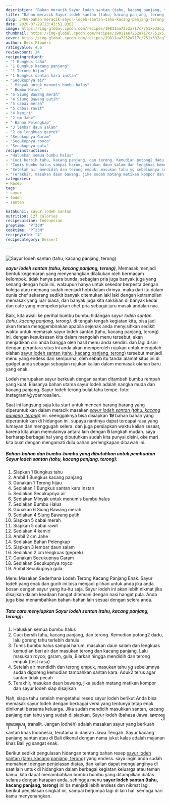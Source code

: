 ```yaml
---
description: "Bahan meracik Sayur lodeh santan (tahu, kacang panjang, terong), Enak"
title: "Bahan meracik Sayur lodeh santan (tahu, kacang panjang, terong), Enak"
slug: 3460-bahan-meracik-sayur-lodeh-santan-tahu-kacang-panjang-terong-enak
date: 2020-07-29T23:41:51.836Z
image: https://img-global.cpcdn.com/recipes/19811aa7252a717c/751x532cq70/sayur-lodeh-santan-tahu-kacang-panjang-terong-foto-resep-utama.jpg
thumbnail: https://img-global.cpcdn.com/recipes/19811aa7252a717c/751x532cq70/sayur-lodeh-santan-tahu-kacang-panjang-terong-foto-resep-utama.jpg
cover: https://img-global.cpcdn.com/recipes/19811aa7252a717c/751x532cq70/sayur-lodeh-santan-tahu-kacang-panjang-terong-foto-resep-utama.jpg
author: Bess Flowers
ratingvalue: 4.6
reviewcount: 14
recipeingredient:
- "1 Bungkus tahu"
- "1 Bungkus kacang panjang"
- "1 Terong hijau"
- "1 Bungkus santan kara instan"
- "Secukupnya air"
- " Minyak untuk menumis bumbu halus"
- " Bumbu Halus"
- "6 Siung Bawang merah"
- "4 Siung Bawang putih"
- "5 cabai merah"
- "5 cabai rawit"
- "4 kemiri"
- "2 cm Jahe"
- " Bahan Pelengkap"
- "3 lembar daun salam"
- "2 cm lengkuas geprek"
- "Secukupnya Garam"
- "Secukupnya royco"
- "Secukupnya gula"
recipeinstructions:
- "Haluskan semua bumbu halus"
- "Cuci bersih tahu, kacang panjang, dan terong. Kemudian potong2 dadu, lalu goreng tahu terlebih dahulu"
- "Tumis bumbu halus sampai harum, masukan daun salam dan lengkuas kemudian beri air dan masukan terong dan kacang panjang. Lalu masukan royco, garam, gula, Biarkan hingga mendidih dan terong empuk (test rasa)"
- "Setelah air mendidih dan terong empuk, masukan tahu yg sebelumnya sudah digoreng kemudian tambahkan santan kara. Aduk2 terus agar santan tidak pecah"
- "Terakhir, masukan daun bawang, jika sudah matang matikan kompor dan sayur lodeh siap disajikan"
categories:
- Resep
tags:
- sayur
- lodeh
- santan

katakunci: sayur lodeh santan 
nutrition: 127 calories
recipecuisine: Indonesian
preptime: "PT33M"
cooktime: "PT33M"
recipeyield: "4"
recipecategory: Dessert

---
```



![Sayur lodeh santan (tahu, kacang panjang, terong)](https://img-global.cpcdn.com/recipes/19811aa7252a717c/751x532cq70/sayur-lodeh-santan-tahu-kacang-panjang-terong-foto-resep-utama.jpg)

<b><i>sayur lodeh santan (tahu, kacang panjang, terong)</i></b>, Memasak menjadi bentuk kegemaran yang menyenangkan dilakukan oleh bermacam kelompok. tidak hanya para bunda, sebagian pria juga banyak juga yang senang dengan hobi ini. walaupun hanya untuk sekedar berpesta dengan kolega atau memang sudah menjadi hobi dalam dirinya. maka dari itu dalam dunia chef sekarang sedikit banyak ditemukan laki laki dengan ketrampilan memasak yang luar biasa, dan banyak juga kita saksikan di banyak kedai dan cafe yang mempekerjakan chef pria sebagai juru masak andalan nya.

Baik, kita awali ke perihal bumbu bumbu hidangan <i>sayur lodeh santan (tahu, kacang panjang, terong)</i>. di tengah tengah kegiatan kita, bisa jadi akan terasa menggembirakan apabila sejenak anda menyisihkan sedikit waktu untuk memasak sayur lodeh santan (tahu, kacang panjang, terong) ini. dengan kesuksesan kita dalam mengolah menu tersebut, akan menjadikan diri anda bangga oleh hasil menu anda sendiri. dan lagi disini dengan perantara situs ini anda akan memperoleh rujukan untuk mengolah olahan <u>sayur lodeh santan (tahu, kacang panjang, terong)</u> tersebut menjadi menu yang endess dan sempurna, oleh sebab itu tandai alamat situs ini di gadget anda sebagai sebagian rujukan kalian dalam memasak olahan baru yang enak.

Lodeh merupakan sayur berkuah dengan santan ditambah bumbu rempah yang kuat. Biasanya bahan utama sayur lodeh adalah nangka muda dan kacang panjang. Sayur lodeh terong bulat tahu tempe. foto: Instagram/@yoanrosalien..


Saat ini langsung saja kita start untuk mencari barang barang yang diperuntuk kan dalam meracik masakan <u><i>sayur lodeh santan (tahu, kacang panjang, terong)</i></u> ini. seenggaknya bisa disiapkan <b>19</b> bahan bahan yang diperuntuk kan di hidangan ini. supaya nantinya dapat tercapai rasa yang lumayan dan menggugah selera. dan juga persiapkan waktu kalian sesaat, karena kita akan memulainya antara lain dengan <b>5</b> langkah mudah. saya berharap berbagai hal yang dibutuhkan sudah kita punyai disini, oke mari kita buat dengan mengamati dulu bahan perlengkapan dibawah ini.

<!--inarticleads1-->

##### Bahan-bahan dan bumbu-bumbu yang dibutuhkan untuk pembuatan Sayur lodeh santan (tahu, kacang panjang, terong):

1. Siapkan 1 Bungkus tahu
1. Ambil 1 Bungkus kacang panjang
1. Gunakan 1 Terong hijau
1. Sediakan 1 Bungkus santan kara instan
1. Sediakan Secukupnya air
1. Sediakan  Minyak untuk menumis bumbu halus
1. Sediakan  Bumbu Halus
1. Gunakan 6 Siung Bawang merah
1. Sediakan 4 Siung Bawang putih
1. Siapkan 5 cabai merah
1. Siapkan 5 cabai rawit
1. Sediakan 4 kemiri
1. Ambil 2 cm Jahe
1. Sediakan  Bahan Pelengkap
1. Siapkan 3 lembar daun salam
1. Sediakan 2 cm lengkuas (geprek)
1. Gunakan Secukupnya Garam
1. Sediakan Secukupnya royco
1. Ambil Secukupnya gula


Menu Masakan Sederhana Lodeh Terong Kacang Panjang Enak. Sayur lodeh yang enak dan gurih ini bisa menjadi pilihan untuk anda jika anda bosan dengan sayur yang itu-itu saja. Sayur lodeh ini akan lebih nikmat jika disajikan dalam keadaan hangat ditemani dengan nasi hangat pula. Anda juga bisa menambahkan bahan-bahan lain sesuai dengan selera anda. 

<!--inarticleads2-->

##### Tata cara menyiapkan Sayur lodeh santan (tahu, kacang panjang, terong):

1. Haluskan semua bumbu halus
1. Cuci bersih tahu, kacang panjang, dan terong. Kemudian potong2 dadu, lalu goreng tahu terlebih dahulu
1. Tumis bumbu halus sampai harum, masukan daun salam dan lengkuas kemudian beri air dan masukan terong dan kacang panjang. Lalu masukan royco, garam, gula, Biarkan hingga mendidih dan terong empuk (test rasa)
1. Setelah air mendidih dan terong empuk, masukan tahu yg sebelumnya sudah digoreng kemudian tambahkan santan kara. Aduk2 terus agar santan tidak pecah
1. Terakhir, masukan daun bawang, jika sudah matang matikan kompor dan sayur lodeh siap disajikan


Nah, siapa tahu setelah mengetahui resep sayur lodeh berikut Anda bisa memasak sayur lodeh dengan berbagai versi yang tentunya tetap enak dinikmati bersama keluarga. Jika sudah mendidih masukkan santan, kacang panjang dan tahu yang sudah di siapkan. Sayur lodeh (bahasa Jawa: ꦗꦔꦤ꧀ ꦭꦺꦴꦝꦺꦃ, translit. Jangan lodhèh) adalah masakan sayur yang berkuah santan khas Indonesia, terutama di daerah Jawa Tengah. Sayur kacang panjang santan atau di Bali dikenal dengan nama jukut kalas adalah majanan khas Bali yg sangat enak. 

Berikut sedikit pengulasan hidangan tentang bahan resep <u>sayur lodeh santan (tahu, kacang panjang, terong)</u> yang endess. saya ingin anda sudah memahami dengan penjelasan diatas, dan kalian dapat mengulanginya di saat lain untuk di hidangkan dalam berbagai kegiatan keluarga atau teman kamu. kita dapat menambahkan bumbu bumbu yang ditampilkan diatas selaras dengan harapan anda, sehingga menu <b>sayur lodeh santan (tahu, kacang panjang, terong)</b> ini bs menjadi lebih endess dan nikmat lagi. berikut penjelasan singkat ini, sampai berjumpa lagi di lain hal. semoga hari kamu menyenangkan.
